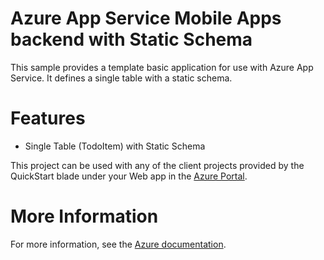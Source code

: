 # Azure App Service Mobile Apps backend with Static Schema

This sample provides a template basic application for use with Azure App Service.  It defines
a single table with a static schema.

# Features

* Single Table (TodoItem) with Static Schema

This project can be used with any of the client projects provided by the QuickStart blade under
your Web app in the [Azure Portal](https://portal.azure.com).

# More Information

For more information, see the [Azure documentation](https://azure.microsoft.com/en-us/documentation/articles/app-service-mobile-node-backend-how-to-use-server-sdk/).
